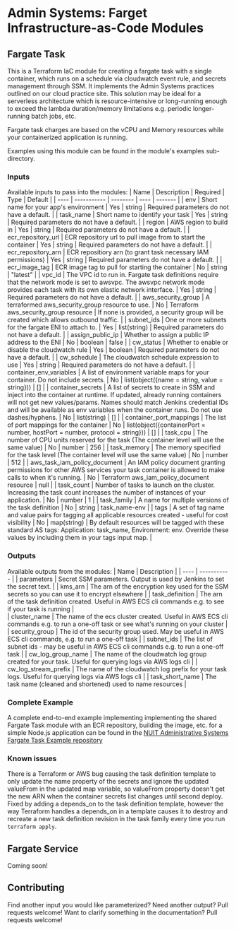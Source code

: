 # Admin Systems: Farget Infrastructure-as-Code Modules

## Fargate Task 

This is a Terraform IaC module for creating a fargate task with a single container, which runs on a schedule via cloudwatch event rule, and secrets management through SSM. It implements the Admin Systems practices outlined on our cloud practice site. This solution may be ideal for a serverless architecture which is resource-intensive or long-running enough to exceed the lambda duration/memory limitations e.g. periodic longer-running batch jobs, etc. 

Fargate task charges are based on the vCPU and Memory resources while your containerized application is running. 

Examples using this module can be found in the module's examples sub-directory.

### Inputs
Available inputs to pass into the modules: 
| Name | Description | Required | Type | Default |
| ---- | ----------- | -------- | ---- | ------- |
| env | Short name for your app's environment | Yes | string | Required parameters do not have a default. | 
| task_name | Short name to identify your task | Yes | string | Required parameters do not have a default. | 
| region | AWS region to build in | Yes | string | Required parameters do not have a default. |
| ecr_repository_url | ECR repository url to pull image from to start the container | Yes | string | Required parameters do not have a default. | 
| ecr_repository_arn | ECR repositiory arn (to grant task necessary IAM permissions) | Yes | string | Required parameters do not have a default. | 
| ecr_image_tag | ECR image tag to pull for starting the container | No | string | "latest" |
| vpc_id | The VPC id to run in. Fargate task definitions require that the network mode is set to awsvpc. The awsvpc network mode provides each task with its own elastic network interface. | Yes | string | Required parameters do not have a default. | 
| aws_security_group | A terraformed aws_security_group resource to use. | No | Terraform aws_security_group resource | If none is provided, a security group will be created which allows outbound traffic. | 
| subnet_ids | One or more subnets for the fargate ENI to attach to. | Yes | list(string) | Required parameters do not have a default. | 
| assign_public_ip | Whether to assign a public IP address to the ENI | No | boolean | false |
| cw_status | Whether to enable or disable the cloudwatch rule | Yes | boolean | Required parameters do not have a default. | 
| cw_schedule | The cloudwatch schedule expression to use | Yes | string | Required parameters do not have a default. | 
| container_env_variables | A list of environment variable maps for your container. Do not include secrets. | No | list(object({name  = string, value = string})) | [] |
| container_secrets | A list of secrets to create in SSM and inject into the container at runtime. If updated, already running containers will not get new values/params. Names should match Jenkins credential IDs and will be available as env variables when the container runs. Do not use dashes/hyphens. | No | list(string) | [] |
| container_port_mappings | The list of port mappings for the container | No | list(object({containerPort = number, hostPort = number, protocol = string})) | [] |
| task_cpu | The number of CPU units reserved for the task (The container level will use the same value) | No | number | 256 |
| task_memory | The memory specified for the task level (The container level will use the same value) | No | number | 512 |
| aws_task_iam_policy_document | An IAM policy document granting permissions for other AWS services your task container is allowed to make calls to when it's running. | No | Terraform aws_iam_policy_document resource | null |
| task_count | Number of tasks to launch on the cluster. Increasing the task count increases the number of instances of your application. | No | number | 1 | 
| task_family | A name for multiple versions of the task definition | No | string | task_name-env |
| tags | A set of tag name and value pairs for tagging all applicable resources created - useful for cost visibility | No | map(string) | By default resources will be tagged with these standard AS tags: Application: task_name, Environment: env. Override these values by including them in your tags input map. | 


### Outputs
Available outputs from the modules:
| Name | Description |
| ---- | ----------- |
| parameters | Secret SSM parameters. Output is used by Jenkins to set the secret text. |
| kms_arn | The arn of the encryption key used for the SSM secrets so you can use it to encrypt elsewhere | 
| task_definition | The arn of the task definition created. Useful in AWS ECS cli commands e.g. to see if your task is running |  
| cluster_name | The name of the ecs cluster created. Useful in AWS ECS cli commands  e.g. to run a one-off task or see what's running on your cluster | 
| security_group | The id of the security group used. May be useful in AWS ECS cli commands, e.g. to run a one-off task | 
| subnet_ids | The list of subnet ids - may be useful in AWS ECS cli commands e.g. to run a one-off task |
| cw_log_group_name | The name of the cloudwatch log group created for your task. Useful for querying logs via AWS logs cli |
| cw_log_stream_prefix | The name of the cloudwatch log prefix for your task logs. Useful for querying logs via AWS logs cli |
| task_short_name | The task name (cleaned and shortened) used to name resources | 

### Complete Example
A complete end-to-end example implementing implementing the shared Fargate Task module with an ECR repository, building the image, etc. for a simple Node.js application can be found in the [NUIT Administrative Systems Fargate Task Example repository](https://github.com/NIT-Administrative-Systems/as-fargate-task-example)

### Known issues 
There is a Terraform or AWS bug causing the task definition template to only update the name property of the secrets and ignore the updated valueFrom in the updated map variable, so valueFrom property doesn't get the new ARN when the container secrets list changes until second deploy. Fixed by adding a depends_on to the task definition template, however the way Terraform handles a depends_on in a template causes it to destroy and recreate  a new task definition revision in the task family every time you run `terraform apply`.

## Fargate Service
Coming soon!

## Contributing
Find another input you would like parameterized? Need another output? Pull requests welcome! Want to clarify something in the documentation? Pull requests welcome!
